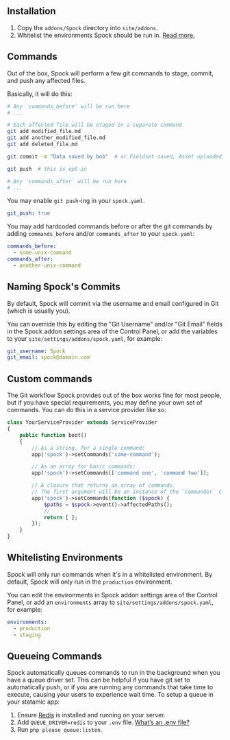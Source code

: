 ## Installation

1. Copy the `addons/Spock` directory into `site/addons`.
2. Whitelist the environments Spock should be run in. [Read more.](#whitelisting-environments)

## Commands

Out of the box, Spock will perform a few git commands to stage, commit, and push any affected files.

Basically, it will do this:

``` bash
# Any `commands_before` will be run here
# ...

# Each affected file will be staged in a separate command
git add modified_file.md
git add another_modified_file.md
git add deleted_file.md

git commit -m "Data saved by bob"  # or Fieldset saved, Asset uploaded, etc...

git push  # this is opt-in

# Any `commands_after` will be run here
# ...
```

You may enable `git push`-ing in your `spock.yaml`.

``` yaml
git_push: true
```

You may add hardcoded commands before or after the git commands by adding `commands_before` and/or `commands_after` to your `spock.yaml`:

``` yaml
commands_before:
  - some-unix-command
commands_after:
  - another-unix-command
```

## Naming Spock's Commits

By default, Spock will commit via the username and email configured in Git (which is usually you).

You can override this by editing the "Git Username" and/or "Git Email" fields in the Spock addon settings area of the Control Panel, or add the variables to your `site/settings/addons/spock.yaml`, for example:

``` yaml
git_username: Spock
git_email: spock@domain.com
```


## Custom commands

The Git workflow Spock provides out of the box works fine for most people, but if you have special requirements, you may define your own set of commands. You can do this in a service provider like so:

``` php
class YourServiceProvider extends ServiceProvider
{
    public function boot()
    {
        // As a string, for a single command:
        app('spock')->setCommands('some-command');

        // As an array for basic commands:
        app('spock')->setCommands(['command one', 'command two']);

        // A closure that returns an array of commands.
        // The first argument will be an instance of the `Commander` class.
        app('spock')->setCommands(function ($spock) {
            $paths = $spock->event()->affectedPaths();
            //
            return [ ];
        });
    }
}
```

## Whitelisting Environments

Spock will only run commands when it's in a whitelisted environment. By default, Spock will only run in the `production` environment.

You can edit the environments in Spock addon settings area of the Control Panel, or add an `environments` array to `site/settings/addons/spock.yaml`, for example:

``` yaml
environments:
  - production
  - staging
```

## Queueing Commands

Spock automatically queues commands to run in the background when you have a queue driver set.  This can be helpful if you have git set to automatically push, or if you are running any commands that take time to execute, causing your users to experience wait time.  To setup a queue in your statamic app:

1. Ensure [Redis](https://redis.io/) is installed and running on your server.
2. Add `QUEUE_DRIVER=redis` to your `.env` file. [What’s an .env file?](https://docs.statamic.com/environments)
3. Run `php please queue:listen`.

